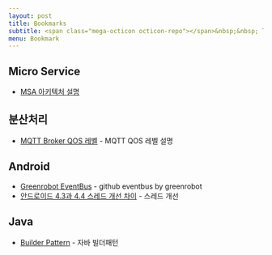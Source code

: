 ```yaml
---
layout: post
title: Bookmarks
subtitle: <span class="mega-octicon octicon-repo"></span>&nbsp;&nbsp; To mark useful libs - tools - books
menu: Bookmark
---
```


## Micro Service
- [MSA 아키텍처 설명](https://futurecreator.github.io/2018/09/14/what-is-microservices-architecture)
## 분산처리

- [MQTT Broker QOS 레벨](https://dalkomit.tistory.com/111) - MQTT QOS 레벨 설명

## Android

- [Greenrobot EventBus](https://github.com/greenrobot/EventBus) - github eventbus by greenrobot
- [안드로이드 4.3과 4.4 스레드 개선 차이](http://sjava.net/tag/asynctask/page/2/) - 스레드 개선

## Java

- [Builder Pattern](https://johngrib.github.io/wiki/builder-pattern) - 자바 빌더패턴
